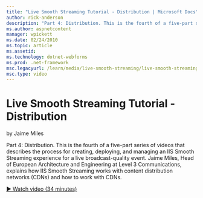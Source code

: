 ```yaml
---
title: "Live Smooth Streaming Tutorial - Distribution | Microsoft Docs"
author: rick-anderson
description: "Part 4: Distribution. This is the fourth of a five-part series of videos that describes the process for creating, deploying, and managing an IIS Smooth Strea..."
ms.author: aspnetcontent
manager: wpickett
ms.date: 02/24/2010
ms.topic: article
ms.assetid: 
ms.technology: dotnet-webforms
ms.prod: .net-framework
msc.legacyurl: /learn/media/live-smooth-streaming/live-smooth-streaming-tutorial-distribution
msc.type: video
---
```

Live Smooth Streaming Tutorial - Distribution
====================
by Jaime Miles

Part 4: Distribution. This is the fourth of a five-part series of videos that describes the process for creating, deploying, and managing an IIS Smooth Streaming experience for a live broadcast-quality event. Jaime Miles, Head of European Architecture and Engineering at Level 3 Communications, explains how IIS Smooth Streaming works with content distribution networks (CDNs) and how to work with CDNs.

[&#9654; Watch video (34 minutes)](https://channel9.msdn.com/Blogs/ASP-NET-Site-Videos/live-smooth-streaming-tutorial-distribution)